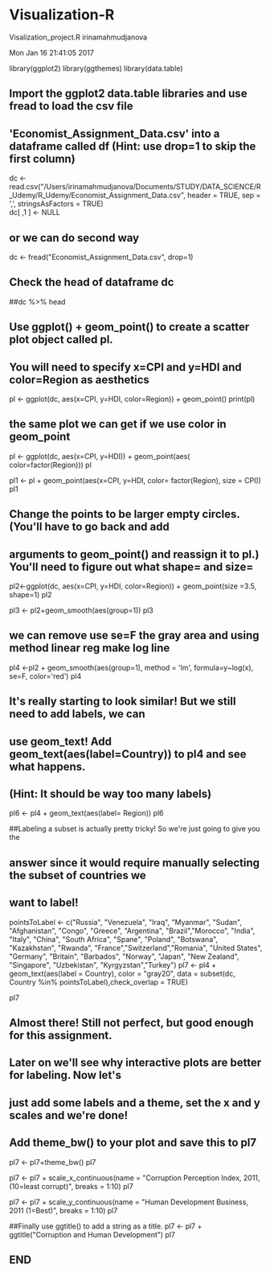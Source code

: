 # Visualization-R
Visalization_project.R
irinamahmudjanova

Mon Jan 16 21:41:05 2017

library(ggplot2)
library(ggthemes)
library(data.table)

## Import the ggplot2 data.table libraries and use fread to load the csv file 
## 'Economist_Assignment_Data.csv' into a dataframe called df (Hint: use drop=1 to skip the first column)
dc <- read.csv("/Users/irinamahmudjanova/Documents/STUDY/DATA_SCIENCE/R_Udemy/R_Udemy/Economist_Assignment_Data.csv", header = TRUE, sep = ',', stringsAsFactors = TRUE)  
dc[ ,1  ] <- NULL
## or we can do second way
dc <- fread("Economist_Assignment_Data.csv", drop=1)
## Check the head of dataframe dc
##dc %>% head

## Use ggplot() + geom_point() to create a scatter plot object called pl. 
## You will need to specify x=CPI and y=HDI and color=Region as aesthetics
pl <- ggplot(dc, aes(x=CPI, y=HDI, color=Region)) + geom_point()
print(pl)


## the same plot we can get if we use color in geom_point
pl <- ggplot(dc, aes(x=CPI, y=HDI)) + geom_point(aes( color=factor(Region)))
pl


pl1 <- pl + geom_point(aes(x=CPI,  y=HDI, color= factor(Region), size = CPI))
pl1


## Change the points to be larger empty circles. (You'll have to go back and add 
## arguments to geom_point() and reassign it to pl.) You'll need to figure out what shape= and size=

pl2<-ggplot(dc, aes(x=CPI, y=HDI, color=Region)) + geom_point(size =3.5, shape=1)
pl2


pl3 <- pl2+geom_smooth(aes(group=1))
pl3


## we can remove use se=F the gray area and using method linear reg make log line
pl4 <-pl2 + geom_smooth(aes(group=1), method = 'lm', formula=y~log(x), se=F, color='red')
pl4


## It's really starting to look similar! But we still need to add labels, we can 
## use geom_text! Add geom_text(aes(label=Country)) to pl4 and see what happens. 
## (Hint: It should be way too many labels)
pl6 <- pl4 + geom_text(aes(label= Region))
pl6


##Labeling a subset is actually pretty tricky! So we're just going to give you the
## answer since it would require manually selecting the subset of countries we 
## want to label!

pointsToLabel <- c("Russia", "Venezuela", "Iraq", "Myanmar", "Sudan",
                   "Afghanistan", "Congo", "Greece", "Argentina", "Brazil","Morocco",
                   "India", "Italy", "China", "South Africa", "Spane", "Poland",
                   "Botswana", "Kazakhstan", "Rwanda", "France","Switzerland","Romania",
                   "United States", "Germany", "Britain", "Barbados", "Norway", "Japan",
                   "New Zealand", "Singapore", "Uzbekistan", "Kyrgyzstan","Turkey")
pl7 <- pl4 + geom_text(aes(label = Country), color = "gray20", 
                       data = subset(dc, Country %in% pointsToLabel),check_overlap = TRUE)

pl7


## Almost there! Still not perfect, but good enough for this assignment.
## Later on we'll see why interactive plots are better for labeling. Now let's 
## just add some labels and a theme, set the x and y scales and we're done!
## Add theme_bw() to your plot and save this to pl7
pl7 <- pl7+theme_bw()
pl7


 pl7 <- pl7 + scale_x_continuous(name = "Corruption Perception Index, 2011, (10=least corrupt)", breaks = 1:10)
pl7


pl7 <- pl7 + scale_y_continuous(name = "Human Development Business, 2011 (1=Best)", breaks = 1:10)
pl7


##Finally use ggtitle() to add a string as a title.
pl7 <- pl7 + ggtitle("Corruption and Human Development")
pl7


## END
